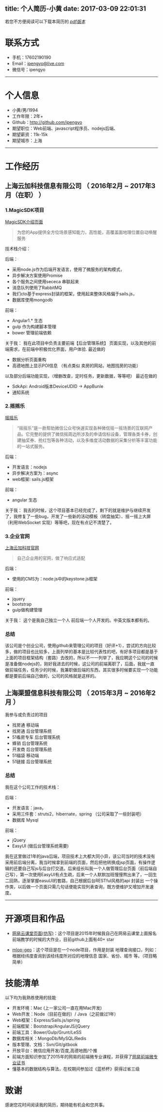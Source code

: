 title: 个人简历-小黄
date: 2017-03-09 22:01:31
---

若您不方便阅读可以下载本简历的  *[pdf版本](/resume.pdf)*

# 联系方式

* 手机：17602190190
* Email：ipengyo@live.com
* 微信号：ipengyo

---

# 个人信息

 * 小黄/男/1994
 * 工作年限：2年+
 * Github：http://github.com/ipengyo
 * 期望职位：Web前端、javascript程序员、nodejs后端、
 * 期望薪资：11k-15k
 * 期望城市：上海

---

# 工作经历

## 上海云加科技信息有限公司 （ 2016年2月 ~ 2017年3月（在职） ）

### 1.MagicSDK项目

[MagicSDK介绍页面](http://www.magicsdk.cn/)
> 为您的App提供全方位场景感知能力，高性能，高覆盖面地理位置自动唤醒服务

技术栈介绍：

后端：

* 采用node.js作为后端开发语言，使用了微服务的架构模式，
* 异步解决方案使用Promise
* 各个服务之间使用sececa 串联起来
* 消息队列使用了RabbitMQ
* 我们cto基于express封装的框架，使用起来整体风格偏于sails.js，
* 数据库使用mongodb

前端：

* Angular1.* 生态
* gulp 作为构建脚本管理
* bower 管理前端依赖

关于我： 我在此项目中负责主要前端【后台管理系统】 页面实现，以及其他的前端需求，在前端中积极优化界面，用户体验.
最近做的

* 数据分析页面重构
* 高德地图上显示POI信息 （有点类似 卖房的网站，地图找房的功能）

以及部分后端功能实现，（增删改查，定时任务，更新数据，等等吧）
最近在做的
* SdkApi: Android版本DeviceUDID -> AppBunle
* 通知系统

### 2.摇摇乐

[摇摇乐](http://www.cloudnapps.com/weixin)

> “摇摇乐”是一款帮助微信公众号快速实现各种微信摇一摇场景的互联网产品。它完整的提供了微信摇周边所涉及的申请信标设备，管理各类卡券，创建抽奖券、抢红包等各种活动，以及多维度活动数据的采集分析等丰富功能的一站式服务。


后端：
* 开发语言：nodejs
* 异步解决方案为：async
* web框架: sails.js框架

前端：
* angular 生态

关于我： 我去的时候，这个项目基本已经完成了，剩下的就是维护与继续开发了，我修复了一些bug，开发了一些新的活动模板（转盘抽奖）、摇一摇上大屏（利用WebSocket 实现）等等吧，现在有点记不清楚了。

### 3.企业官网

[上海云加科技官网](http://cloudnapps.com)

> 自己企业用的官网，做了响应式适配

后端：
* 使用的CMS为：node.js中的keystone.js框架

前端：
* jquery
* bootstrap
* gulp做构建管理

关于我： 这个是我自己独立一个人 前后端一个人开发的。中英文版本都有的。

### 总结

该公司是个创业公司，使用github来管理公司的项目（好评+1），尝试的方向比较多，做的项目也比较多，上面列举的基本是比较代表性的吧，有好多项目都是基于上面的项目框架结构（套路）去改的，所以不一一列举了，我应聘这个公司的时候是准备做nodejs的，刚好我进去的时候，这公司的前端离职了，后面，我就一直做前端任务，任务少的时候，我兼职做后端的东西，其实很多时候要实现一个功能都是要前后端自己做的，公司的风格就是这样的。

## 上海渠盟信息科技有限公司 （ 2015年3月 ~ 2016年2月 ）

我参与或负责过的项目

* 找房通 移动端
* 找房通 后台管理系统
* 51看房专车 后台管理系统
* 蜂销 后台管理系统
* 开发商 后台管理系统
* 51福袋 移动端
* 51链接 后台管理系统


### 总结

我在这个公司工作的技术栈：

后端：
* 开发语言：java，
* 采用三件套：struts2，hibernate，spring （公司采取了一些封装吧）
* 数据库 Mysql

前端：
* jQuery
* EasyUI (做后台管理系统需要)

我在这里做过1年的java后端，项目技术上大都大同小异，该公司当时的技术没有采用前后端分离，我当时候拿到前端的页面，然后把他转换成jsp页面，有操作逻辑的还要自己写js与后台打交道。后来组长叫我一个人做管理后台页面（前后端自己写），第一次使用EasyUI有点生疏，后来一个人默默加班慢慢熬出来了，一回生二回熟，逐渐掌握easuUI的套路，自己根据后台RESTful风格的api  封装出 一个操作类，以后做一个页面只需几句话便能实现列表查询，既方便维护又增加开发速度。

---

# 开源项目和作品

* [网易云课堂页面(仿写)](https://github.com/ipengyo/neteaseCloudClassroom)：这个项目是2015年时候我自己在网易云课堂上面报名前端教学的时候的大作业，目前github上面有40+ star

* [mlop-geo](https://github.com/ipengyo/mlop-geo)：这个项目是在一个node项目，作用是封装 地理查询接口，列如：根据经纬度查询到该经纬度所对应的地理信息 国家、省份、城市 等。（项目略简单）

# 技能清单

以下均为我熟练使用的技能

* 开发环境：Mac (上一家公司一直在用Mac开发)
* Web开发：Node（目前在做的）/ Java（之前做过1年）
* Web框架：Express/Sails.js/spring
* 前端框架：Bootstrap/AngularJS/jQuery
* 前端工具：Bower/Gulp/Grunt/LeSS
* 数据库相关：MongoDb/MySQL/Redis
* 版本管理、文档：Svn/Git/gitbook
* 开放平台：微信应用开发/百度,高德地图/个推
* 前端方面知识参加了2015年的网易的前端微专业课程，并获得了[网易前端微专业证书](http://study.163.com/cert/Authority.htm?certNo=M2015120000025)
* 懂基本的数据结构与算法，在校期间参加过《蓝桥杯》获得过省三级

# 致谢
感谢您花时间阅读我的简历，期待能有机会和您共事。

